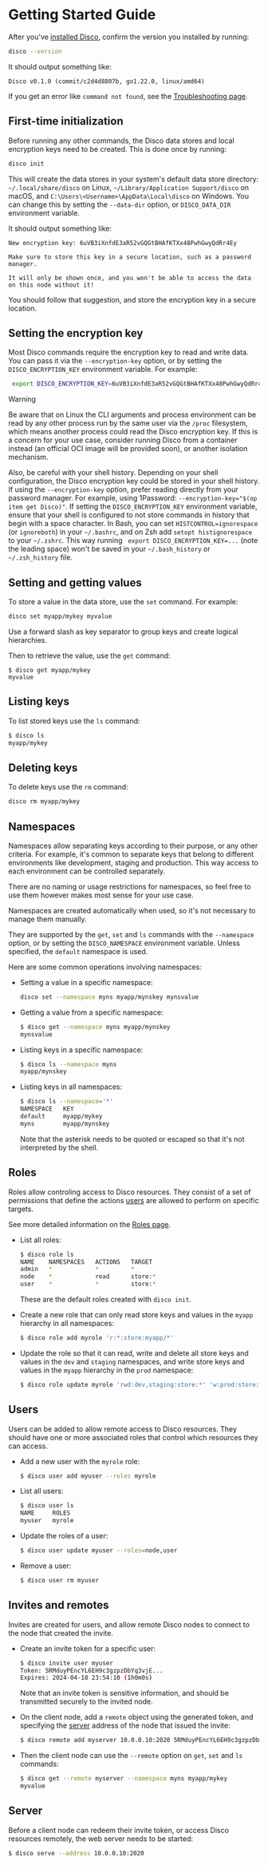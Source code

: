 # Getting Started Guide

After you've [installed Disco](/README.md#installation), confirm the version you installed by running:

```sh
disco --version
```

It should output something like:
```
Disco v0.1.0 (commit/c2d4d8807b, go1.22.0, linux/amd64)
```

If you get an error like `command not found`, see the [Troubleshooting page](./troubleshooting.md).


## First-time initialization

Before running any other commands, the Disco data stores and local encryption keys need to be created. This is done once by running:

```sh
disco init
```

This will create the data stores in your system's default data store directory: `~/.local/share/disco` on Linux, `~/Library/Application Support/disco` on macOS, and `C:\Users\<Username>\AppData\Local\disco` on Windows. You can change this by setting the `--data-dir` option, or `DISCO_DATA_DIR` environment variable.

It should output something like:
```
New encryption key: 6uVB3iXnfdE3aR52vGQGtBHAfKTXx48PwhGwyQdRr4Ey

Make sure to store this key in a secure location, such as a password manager.

It will only be shown once, and you won't be able to access the data on this node without it!
```

You should follow that suggestion, and store the encryption key in a secure location.


## Setting the encryption key

Most Disco commands require the encryption key to read and write data. You can pass it via the `--encryption-key` option, or by setting the `DISCO_ENCRYPTION_KEY` environment variable. For example:

```sh
 export DISCO_ENCRYPTION_KEY=6uVB3iXnfdE3aR52vGQGtBHAfKTXx48PwhGwyQdRr4Ey
```

> [!WARNING]
> Be aware that on Linux the CLI arguments and process environment can be read by any
> other process run by the same user via the `/proc` filesystem, which means another
> process could read the Disco encryption key. If this is a concern for your use
> case, consider running Disco from a container instead (an official OCI image will
> be provided soon), or another isolation mechanism.
>
> Also, be careful with your shell history. Depending on your shell configuration,
> the Disco encryption key could be stored in your shell history. If using the
> `--encryption-key` option, prefer reading directly from your password manager.
> For example, using 1Password: `--encryption-key="$(op item get Disco)"`.
> If setting the `DISCO_ENCRYPTION_KEY` environment variable, ensure that your
> shell is configured to not store commands in history that begin with a space
> character. In Bash, you can set `HISTCONTROL=ignorespace` (or `ignoreboth`)
> in your `~/.bashrc`, and on Zsh add `setopt histignorespace` to your `~/.zshrc`.
> This way running ` export DISCO_ENCRYPTION_KEY=...` (note the leading space) won't
> be saved in your `~/.bash_history` or `~/.zsh_history` file.


## Setting and getting values

To store a value in the data store, use the `set` command. For example:

```sh
disco set myapp/mykey myvalue
```

Use a forward slash as key separator to group keys and create logical hierarchies.

Then to retrieve the value, use the `get` command:

```
$ disco get myapp/mykey
myvalue
```


## Listing keys

To list stored keys use the `ls` command:

```sh
$ disco ls
myapp/mykey
```


## Deleting keys

To delete keys use the `rm` command:

```sh
disco rm myapp/mykey
```


## Namespaces

Namespaces allow separating keys according to their purpose, or any other criteria. For example, it's common to separate keys that belong to different environments like development, staging and production. This way access to each environment can be controlled separately.

There are no naming or usage restrictions for namespaces, so feel free to use them however makes most sense for your use case.

Namespaces are created automatically when used, so it's not necessary to manage them manually.

They are supported by the `get`, `set` and `ls` commands with the `--namespace` option, or by setting the `DISCO_NAMESPACE` environment variable. Unless specified, the `default` namespace is used.

Here are some common operations involving namespaces:

- Setting a value in a specific namespace:
  ```sh
  disco set --namespace myns myapp/mynskey mynsvalue
  ```

- Getting a value from a specific namespace:
  ```sh
  $ disco get --namespace myns myapp/mynskey
  mynsvalue
  ```

- Listing keys in a specific namespace:
  ```sh
  $ disco ls --namespace myns
  myapp/mynskey
  ```

- Listing keys in all namespaces:
  ```sh
  $ disco ls --namespace='*'
  NAMESPACE   KEY
  default     myapp/mykey
  myns        myapp/mynskey
  ```

  Note that the asterisk needs to be quoted or escaped so that it's not interpreted by the shell.


## Roles

Roles allow controling access to Disco resources. They consist of a set of permissions that define the actions [users](#users) are allowed to perform on specific targets.

See more detailed information on the [Roles page](./roles.md).

- List all roles:
  ```sh
  $ disco role ls
  NAME    NAMESPACES   ACTIONS   TARGET
  admin   *            *         *
  node    *            read      store:*
  user    *            *         store:*
  ```

  These are the default roles created with `disco init`.

- Create a new role that can only read store keys and values in the `myapp` hierarchy in all namespaces:
  ```sh
  $ disco role add myrole 'r:*:store:myapp/*'
  ```

- Update the role so that it can read, write and delete all store keys and values in the `dev` and `staging` namespaces, and write store keys and values in the `myapp` hierarchy in the `prod` namespace:
  ```sh
  $ disco role update myrole 'rwd:dev,staging:store:*' 'w:prod:store:myapp/*'
  ```


## Users

Users can be added to allow remote access to Disco resources. They should have one or more associated roles that control which resources they can access.

- Add a new user with the `myrole` role:
  ```sh
  $ disco user add myuser --roles myrole
  ```

- List all users:
  ```sh
  $ disco user ls
  NAME     ROLES
  myuser   myrole
  ```

- Update the roles of a user:
  ```sh
  $ disco user update myuser --roles=node,user
  ```

- Remove a user:
  ```sh
  $ disco user rm myuser
  ```


## Invites and remotes

Invites are created for users, and allow remote Disco nodes to connect to the node that created the invite.

- Create an invite token for a specific user:
  ```sh
  $ disco invite user myuser
  Token: 5RMduyPEncYL6EH9c3gzpzDbYq3vjE...
  Expires: 2024-04-18 23:54:10 (1h0m0s)
  ```

  Note that an invite token is sensitive information, and should be transmitted securely to the invited node.

- On the client node, add a `remote` object using the generated token, and specifying the [server](#server) address of the node that issued the invite:
  ```sh
  $ disco remote add myserver 10.0.0.10:2020 5RMduyPEncYL6EH9c3gzpzDbYq3vjE...
  ```

- Then the client node can use the `--remote` option on `get`, `set` and `ls` commands:
  ```sh
  $ disco get --remote myserver --namespace myns myapp/mykey
  myvalue
  ```


## Server

Before a client node can redeem their invite token, or access Disco resources remotely, the web server needs to be started:

```sh
$ disco serve --address 10.0.0.10:2020
```
